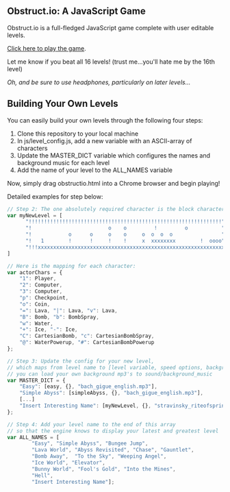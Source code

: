## Obstruct.io: A JavaScript Game 
Obstruct.io is a full-fledged JavaScript game complete with user editable levels. 

[Click here to play the game](https://dmcheng2010.github.io/obstructio.html).

Let me know if you beat all 16 levels! (trust me...you'll hate me by the 16th level)

_Oh, and be sure to use headphones, particularly on later levels..._

## Building Your Own Levels
You can easily build your own levels through the following four steps:
1. Clone this repository to your local machine 
2. In js/level_config.js, add a new variable with an ASCII-array of characters
3. Update the MASTER_DICT variable which configures the names and background music for each level 
4. Add the name of your level to the ALL_NAMES variable

Now, simply drag obstructio.html into a Chrome browser and begin playing!  

Detailed examples for step below:
```javascript 
// Step 2: The one absolutely required character is the block character! (ASCII = 1)
var myNewLevel = [
	  "!!!!!!!!!!!!!!!!!!!!!!!!!!!!!!!!!!!!!!!!!!!!!!!!!!!!!!!!!!!!!!!",
	  "!                         o    o         !         o           ",
	  "!            o      o     o    o     o  o  o  o                ",
	  "!   1        !      !     !    !     x  xxxxxxxx        !  oooo",
	  "!!!xxxxxxxxxxxxxxxxxxxxxxxxxxxxxxxxxxxxxxxxxxxxxxxxxxxxxxxxxxxxx"
]
```

```javascript
// Here is the mapping for each character:
var actorChars = {
	"1": Player,
	"2": Computer,
	"3": Computer,
	"p": Checkpoint,
	"o": Coin,
	"=": Lava, "|": Lava, "v": Lava,
	"B": Bomb, "b": BombSpray,
	"w": Water,
	"+": Ice, "-": Ice,
	"C": CartesianBomb, "c": CartesianBombSpray,
	"@": WaterPowerup, "#": CartesianBombPowerup
};
```

```javascript 
// Step 3: Update the config for your new level, 
// which maps from level name to [level variable, speed options, background music]
// you can load your own background mp3's to sound/background_music 
var MASTER_DICT = {
    "Easy": [easy, {}, "bach_gigue_english.mp3"],
    "Simple Abyss": [simpleAbyss, {}, "bach_gigue_english.mp3"],
	[...]
	"Insert Interesting Name": [myNewLevel, {}, "stravinsky_riteofspring.mp3"]
};
```
```javascript 
// Step 4: Add your level name to the end of this array 
// so that the engine knows to display your latest and greatest level 
var ALL_NAMES = [ 
        "Easy", "Simple Abyss", "Bungee Jump", 
        "Lava World", "Abyss Revisited", "Chase", "Gauntlet",
        "Bomb Away",  "To the Sky", "Weeping Angel",
        "Ice World", "Elevator", 
        "Bunny World", "Fool's Gold", "Into the Mines",
        "Hell", 
		"Insert Interesting Name"];
```
